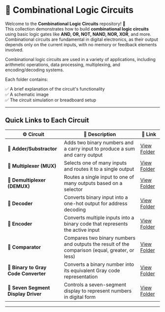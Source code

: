 # 🔌 Combinational Logic Circuits

Welcome to the **Combinational Logic Circuits** repository! 🎉  
This collection demonstrates how to build **combinational logic circuits** using basic logic gates like **AND, OR, NOT, NAND, NOR, XOR**, and more. Combinational circuits are fundamental in digital electronics, as their output depends only on the current inputs, with no memory or feedback elements involved.

Combinational logic circuits are used in a variety of applications, including arithmetic operations, data processing, multiplexing, and encoding/decoding systems.

Each folder contains:

✅ A brief explanation of the circuit's functionality  
✅ A schematic image  
✅ The circuit simulation or breadboard setup  

---

## Quick Links to Each Circuit

| ⚙️ Circuit                      | 📜 Description                                                                     | 🔗 Link                                              |
|----------------------------------|-----------------------------------------------------------------------------------|-----------------------------------------------------|
| **🔲 Adder/Substractor**                | Adds two binary numbers and a carry input to produce a sum and carry output        | [View Folder](./+_-/)                        |
| **🔲 Multiplexer (MUX)**         | Selects one of many inputs and routes it to a single output                        | [View Folder](./MUX/)                       |
| **🔲 Demultiplexer (DEMUX)**     | Routes a single input to one of many outputs based on a selector                   | [View Folder](./DEMUX/)                     |
| **🔲 Decoder**                   | Converts binary input into a one-hot output for address decoding                   | [View Folder](./Decoder/)                           |
| **🔲 Encoder**                   | Converts multiple inputs into a binary code that represents the active input       | [View Folder](./Encoder/)                           |
| **🔲 Comparator**                | Compares two binary numbers and outputs the result of the comparison (equal, greater, or less) | [View Folder](./Comparator/)                        |
| **🔲 Binary to Gray Code Converter** | Converts a binary number into its equivalent Gray code representation            | [View Folder](./Binary_to_Gray_Code/)               |
| **🔲 Seven Segment Display Driver** | Controls a seven-segment display to represent numbers in digital form            | [View Folder](./Seven_Segment_Display/)             |

---
